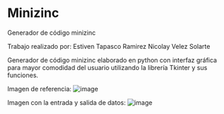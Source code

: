# Minizinc
Generador de código minizinc

Trabajo realizado por:
Estiven Tapasco Ramirez
Nicolay Velez Solarte

Generador de código minizinc elaborado en python con interfaz gráfica para mayor comodidad del usuario utilizando la librería Tkinter y sus funciones.


Imagen de referencia:
![image](https://user-images.githubusercontent.com/92555349/205522230-e7688711-bfdb-4339-9496-6595e2b1e967.png)

Imagen con la entrada y salida de datos:
![image](https://user-images.githubusercontent.com/92555349/205522346-8a4231da-7bf2-4408-be4c-4087f8c1d236.png)
